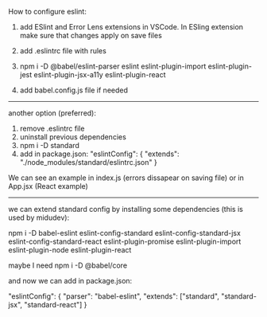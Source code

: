 How to configure eslint:

1) add ESlint and Error Lens extensions in VSCode. In ESling extension make sure that changes apply on save files

2) add .eslintrc file with rules
3) npm i -D @babel/eslint-parser eslint eslint-plugin-import eslint-plugin-jest eslint-plugin-jsx-a11y eslint-plugin-react

4) add babel.config.js file if needed

--------------------------------------------

another option (preferred):

1) remove .eslintrc file
2) uninstall previous dependencies
3) npm i -D standard
4) add in package.json:
"eslintConfig": {
    "extends": "./node_modules/standard/eslintrc.json"
}

We can see an example in index.js (errors dissapear on saving file) or in App.jsx (React example)

--------------------------------------------

we can extend standard config by installing some dependencies (this is used by midudev):

npm i -D babel-eslint eslint-config-standard eslint-config-standard-jsx eslint-config-standard-react eslint-plugin-promise eslint-plugin-import eslint-plugin-node eslint-plugin-react   

maybe I need npm i -D @babel/core

and now we can add in package.json:

"eslintConfig": {
    "parser": "babel-eslint",
    "extends": ["standard", "standard-jsx", "standard-react"]
}